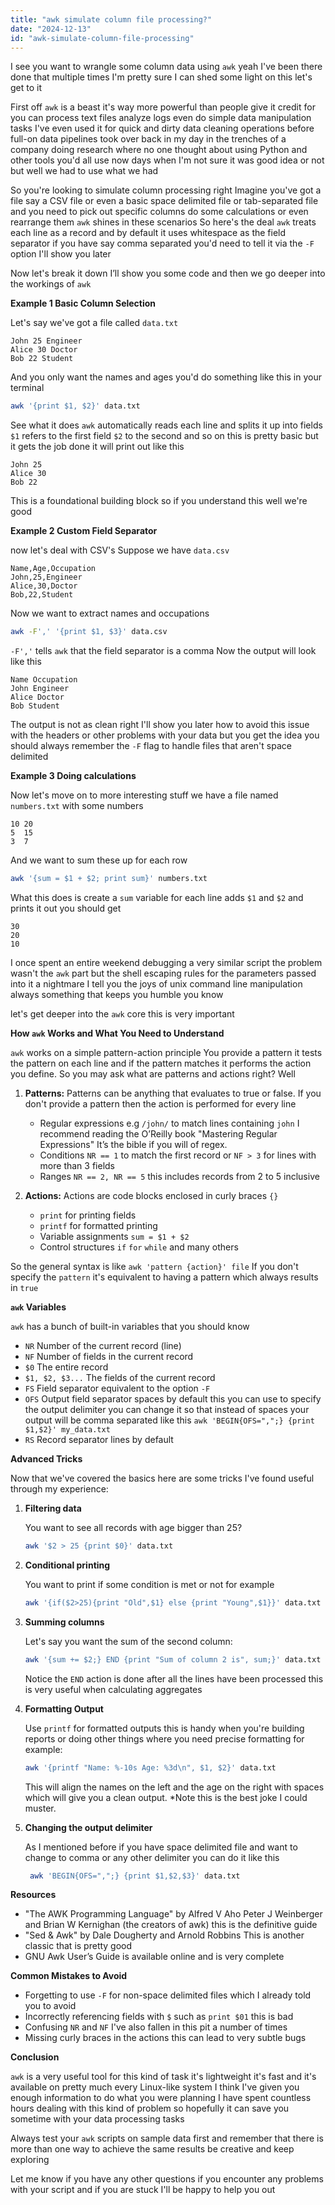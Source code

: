 ```yaml
---
title: "awk simulate column file processing?"
date: "2024-12-13"
id: "awk-simulate-column-file-processing"
---
```


 I see you want to wrangle some column data using `awk` yeah I've been there done that multiple times I'm pretty sure I can shed some light on this let's get to it

First off `awk` is a beast it's way more powerful than people give it credit for you can process text files analyze logs even do simple data manipulation tasks I've even used it for quick and dirty data cleaning operations before full-on data pipelines took over back in my day in the trenches of a company doing research where no one thought about using Python and other tools you'd all use now days when I'm not sure it was good idea or not but well we had to use what we had

So you're looking to simulate column processing right Imagine you've got a file say a CSV file or even a basic space delimited file or tab-separated file and you need to pick out specific columns do some calculations or even rearrange them `awk` shines in these scenarios So here's the deal `awk` treats each line as a record and by default it uses whitespace as the field separator if you have say comma separated you'd need to tell it via the `-F` option I'll show you later

Now let's break it down I’ll show you some code and then we go deeper into the workings of `awk` 

**Example 1 Basic Column Selection**

Let's say we've got a file called `data.txt`

```
John 25 Engineer
Alice 30 Doctor
Bob 22 Student
```

And you only want the names and ages you'd do something like this in your terminal

```bash
awk '{print $1, $2}' data.txt
```

See what it does `awk` automatically reads each line and splits it up into fields `$1` refers to the first field `$2` to the second and so on this is pretty basic but it gets the job done it will print out like this

```
John 25
Alice 30
Bob 22
```

This is a foundational building block so if you understand this well we're good

**Example 2 Custom Field Separator**

 now let's deal with CSV's Suppose we have `data.csv`

```
Name,Age,Occupation
John,25,Engineer
Alice,30,Doctor
Bob,22,Student
```

Now we want to extract names and occupations

```bash
awk -F',' '{print $1, $3}' data.csv
```

`-F','` tells `awk` that the field separator is a comma Now the output will look like this

```
Name Occupation
John Engineer
Alice Doctor
Bob Student
```

The output is not as clean right I'll show you later how to avoid this issue with the headers or other problems with your data but you get the idea you should always remember the `-F` flag to handle files that aren't space delimited

**Example 3 Doing calculations**

Now let's move on to more interesting stuff we have a file named `numbers.txt` with some numbers

```
10 20
5  15
3  7
```

And we want to sum these up for each row

```bash
awk '{sum = $1 + $2; print sum}' numbers.txt
```

What this does is create a `sum` variable for each line adds `$1` and `$2` and prints it out you should get

```
30
20
10
```

I once spent an entire weekend debugging a very similar script the problem wasn't the `awk` part but the shell escaping rules for the parameters passed into it a nightmare I tell you the joys of unix command line manipulation always something that keeps you humble you know

let's get deeper into the `awk` core this is very important

**How `awk` Works and What You Need to Understand**

`awk` works on a simple pattern-action principle You provide a pattern it tests the pattern on each line and if the pattern matches it performs the action you define. So you may ask what are patterns and actions right? Well

1.  **Patterns:** Patterns can be anything that evaluates to true or false. If you don't provide a pattern then the action is performed for every line

    *   Regular expressions e.g `/john/` to match lines containing `john` I recommend reading the O’Reilly book "Mastering Regular Expressions" It’s the bible if you will of regex.
    *   Conditions `NR == 1` to match the first record or `NF > 3` for lines with more than 3 fields
    *   Ranges `NR == 2, NR == 5` this includes records from 2 to 5 inclusive

2.  **Actions:** Actions are code blocks enclosed in curly braces `{}`

    *   `print` for printing fields
    *   `printf` for formatted printing
    *   Variable assignments `sum = $1 + $2`
    *   Control structures `if` `for` `while` and many others

So the general syntax is like `awk 'pattern {action}' file` If you don't specify the `pattern` it's equivalent to having a pattern which always results in `true`

**`awk` Variables**

`awk` has a bunch of built-in variables that you should know

*   `NR` Number of the current record (line)
*   `NF` Number of fields in the current record
*   `$0` The entire record
*   `$1, $2, $3...` The fields of the current record
*   `FS` Field separator equivalent to the option `-F`
*   `OFS` Output field separator spaces by default this you can use to specify the output delimiter you can change it so that instead of spaces your output will be comma separated like this `awk 'BEGIN{OFS=",";} {print $1,$2}' my_data.txt`
*   `RS` Record separator lines by default

**Advanced Tricks**

Now that we've covered the basics here are some tricks I've found useful through my experience:

1.  **Filtering data**

    You want to see all records with age bigger than 25?

    ```bash
    awk '$2 > 25 {print $0}' data.txt
    ```

2.  **Conditional printing**

    You want to print if some condition is met or not for example

    ```bash
    awk '{if($2>25){print "Old",$1} else {print "Young",$1}}' data.txt
    ```

3.  **Summing columns**

    Let's say you want the sum of the second column:

    ```bash
    awk '{sum += $2;} END {print "Sum of column 2 is", sum;}' data.txt
    ```

    Notice the `END` action is done after all the lines have been processed this is very useful when calculating aggregates

4.  **Formatting Output**

    Use `printf` for formatted outputs this is handy when you're building reports or doing other things where you need precise formatting for example:

    ```bash
    awk '{printf "Name: %-10s Age: %3d\n", $1, $2}' data.txt
    ```

    This will align the names on the left and the age on the right with spaces which will give you a clean output.
    *Note this is the best joke I could muster.
5.  **Changing the output delimiter**

    As I mentioned before if you have space delimited file and want to change to comma or any other delimiter you can do it like this

    ```bash
     awk 'BEGIN{OFS=",";} {print $1,$2,$3}' data.txt
    ```

**Resources**

*   "The AWK Programming Language" by Alfred V Aho Peter J Weinberger and Brian W Kernighan (the creators of awk) this is the definitive guide
*   "Sed & Awk" by Dale Dougherty and Arnold Robbins This is another classic that is pretty good
*   GNU Awk User’s Guide is available online and is very complete

**Common Mistakes to Avoid**

*   Forgetting to use `-F` for non-space delimited files which I already told you to avoid
*   Incorrectly referencing fields with `$` such as `print $01` this is bad
*   Confusing `NR` and `NF` I've also fallen in this pit a number of times
*   Missing curly braces in the actions this can lead to very subtle bugs

**Conclusion**

`awk` is a very useful tool for this kind of task it's lightweight it's fast and it's available on pretty much every Linux-like system I think I've given you enough information to do what you were planning I have spent countless hours dealing with this kind of problem so hopefully it can save you sometime with your data processing tasks

Always test your `awk` scripts on sample data first and remember that there is more than one way to achieve the same results be creative and keep exploring

Let me know if you have any other questions if you encounter any problems with your script and if you are stuck I'll be happy to help you out
